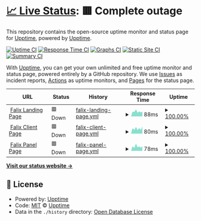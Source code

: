 # [📈 Live Status](https://demo.upptime.js.org): <!--live status--> **🟥 Complete outage**

This repository contains the open-source uptime monitor and status page for [Upptime](https://upptime.js.org), powered by [Upptime](https://github.com/upptime/upptime).

[![Uptime CI](https://github.com/lixxr/statusfalixnodes/workflows/Uptime%20CI/badge.svg)](https://github.com/upptime/upptime/actions?query=workflow%3A%22Uptime+CI%22)
[![Response Time CI](https://github.com/lixxr/statusfalixnodes/workflows/Response%20Time%20CI/badge.svg)](https://github.com/upptime/upptime/actions?query=workflow%3A%22Response+Time+CI%22)
[![Graphs CI](https://github.com/lixxr/statusfalixnodes/workflows/Graphs%20CI/badge.svg)](https://github.com/upptime/upptime/actions?query=workflow%3A%22Graphs+CI%22)
[![Static Site CI](https://github.com/lixxr/statusfalixnodes/workflows/Static%20Site%20CI/badge.svg)](https://github.com/upptime/upptime/actions?query=workflow%3A%22Static+Site+CI%22)
[![Summary CI](https://github.com/lixxr/statusfalixnodes/workflows/Summary%20CI/badge.svg)](https://github.com/upptime/upptime/actions?query=workflow%3A%22Summary+CI%22)

With [Upptime](https://upptime.js.org), you can get your own unlimited and free uptime monitor and status page, powered entirely by a GitHub repository. We use [Issues](https://github.com/upptime/upptime/issues) as incident reports, [Actions](https://github.com/upptime/upptime/actions) as uptime monitors, and [Pages](https://demo.upptime.js.org) for the status page.

<!--start: status pages-->
<!-- This summary is generated by Upptime (https://github.com/upptime/upptime) -->
<!-- Do not edit this manually, your changes will be overwritten -->
<!-- prettier-ignore -->
| URL | Status | History | Response Time | Uptime |
| --- | ------ | ------- | ------------- | ------ |
| <img alt="" src="https://favicons.githubusercontent.com/falixnodes.net" height="13"> [Falix Landing Page](https://falixnodes.net/) | 🟥 Down | [falix-landing-page.yml](https://github.com/lixxr/statusfalixnodes/commits/HEAD/history/falix-landing-page.yml) | <details><summary><img alt="Response time graph" src="./graphs/falix-landing-page/response-time-week.png" height="20"> 88ms</summary><br><a href="https://lixxr.github.io/statusfalixnodes/history/falix-landing-page"><img alt="Response time 96" src="https://img.shields.io/endpoint?url=https%3A%2F%2Fraw.githubusercontent.com%2Flixxr%2Fstatusfalixnodes%2FHEAD%2Fapi%2Ffalix-landing-page%2Fresponse-time.json"></a><br><a href="https://lixxr.github.io/statusfalixnodes/history/falix-landing-page"><img alt="24-hour response time 84" src="https://img.shields.io/endpoint?url=https%3A%2F%2Fraw.githubusercontent.com%2Flixxr%2Fstatusfalixnodes%2FHEAD%2Fapi%2Ffalix-landing-page%2Fresponse-time-day.json"></a><br><a href="https://lixxr.github.io/statusfalixnodes/history/falix-landing-page"><img alt="7-day response time 88" src="https://img.shields.io/endpoint?url=https%3A%2F%2Fraw.githubusercontent.com%2Flixxr%2Fstatusfalixnodes%2FHEAD%2Fapi%2Ffalix-landing-page%2Fresponse-time-week.json"></a><br><a href="https://lixxr.github.io/statusfalixnodes/history/falix-landing-page"><img alt="30-day response time 93" src="https://img.shields.io/endpoint?url=https%3A%2F%2Fraw.githubusercontent.com%2Flixxr%2Fstatusfalixnodes%2FHEAD%2Fapi%2Ffalix-landing-page%2Fresponse-time-month.json"></a><br><a href="https://lixxr.github.io/statusfalixnodes/history/falix-landing-page"><img alt="1-year response time 96" src="https://img.shields.io/endpoint?url=https%3A%2F%2Fraw.githubusercontent.com%2Flixxr%2Fstatusfalixnodes%2FHEAD%2Fapi%2Ffalix-landing-page%2Fresponse-time-year.json"></a></details> | <details><summary><a href="https://lixxr.github.io/statusfalixnodes/history/falix-landing-page">100.00%</a></summary><a href="https://lixxr.github.io/statusfalixnodes/history/falix-landing-page"><img alt="All-time uptime 100.00%" src="https://img.shields.io/endpoint?url=https%3A%2F%2Fraw.githubusercontent.com%2Flixxr%2Fstatusfalixnodes%2FHEAD%2Fapi%2Ffalix-landing-page%2Fuptime.json"></a><br><a href="https://lixxr.github.io/statusfalixnodes/history/falix-landing-page"><img alt="24-hour uptime 100.00%" src="https://img.shields.io/endpoint?url=https%3A%2F%2Fraw.githubusercontent.com%2Flixxr%2Fstatusfalixnodes%2FHEAD%2Fapi%2Ffalix-landing-page%2Fuptime-day.json"></a><br><a href="https://lixxr.github.io/statusfalixnodes/history/falix-landing-page"><img alt="7-day uptime 100.00%" src="https://img.shields.io/endpoint?url=https%3A%2F%2Fraw.githubusercontent.com%2Flixxr%2Fstatusfalixnodes%2FHEAD%2Fapi%2Ffalix-landing-page%2Fuptime-week.json"></a><br><a href="https://lixxr.github.io/statusfalixnodes/history/falix-landing-page"><img alt="30-day uptime 100.00%" src="https://img.shields.io/endpoint?url=https%3A%2F%2Fraw.githubusercontent.com%2Flixxr%2Fstatusfalixnodes%2FHEAD%2Fapi%2Ffalix-landing-page%2Fuptime-month.json"></a><br><a href="https://lixxr.github.io/statusfalixnodes/history/falix-landing-page"><img alt="1-year uptime 100.00%" src="https://img.shields.io/endpoint?url=https%3A%2F%2Fraw.githubusercontent.com%2Flixxr%2Fstatusfalixnodes%2FHEAD%2Fapi%2Ffalix-landing-page%2Fuptime-year.json"></a></details>
| <img alt="" src="https://favicons.githubusercontent.com/client.falixnodes.net" height="13"> [Falix Client Page](https://client.falixnodes.net/) | 🟥 Down | [falix-client-page.yml](https://github.com/lixxr/statusfalixnodes/commits/HEAD/history/falix-client-page.yml) | <details><summary><img alt="Response time graph" src="./graphs/falix-client-page/response-time-week.png" height="20"> 80ms</summary><br><a href="https://lixxr.github.io/statusfalixnodes/history/falix-client-page"><img alt="Response time 91" src="https://img.shields.io/endpoint?url=https%3A%2F%2Fraw.githubusercontent.com%2Flixxr%2Fstatusfalixnodes%2FHEAD%2Fapi%2Ffalix-client-page%2Fresponse-time.json"></a><br><a href="https://lixxr.github.io/statusfalixnodes/history/falix-client-page"><img alt="24-hour response time 76" src="https://img.shields.io/endpoint?url=https%3A%2F%2Fraw.githubusercontent.com%2Flixxr%2Fstatusfalixnodes%2FHEAD%2Fapi%2Ffalix-client-page%2Fresponse-time-day.json"></a><br><a href="https://lixxr.github.io/statusfalixnodes/history/falix-client-page"><img alt="7-day response time 80" src="https://img.shields.io/endpoint?url=https%3A%2F%2Fraw.githubusercontent.com%2Flixxr%2Fstatusfalixnodes%2FHEAD%2Fapi%2Ffalix-client-page%2Fresponse-time-week.json"></a><br><a href="https://lixxr.github.io/statusfalixnodes/history/falix-client-page"><img alt="30-day response time 86" src="https://img.shields.io/endpoint?url=https%3A%2F%2Fraw.githubusercontent.com%2Flixxr%2Fstatusfalixnodes%2FHEAD%2Fapi%2Ffalix-client-page%2Fresponse-time-month.json"></a><br><a href="https://lixxr.github.io/statusfalixnodes/history/falix-client-page"><img alt="1-year response time 91" src="https://img.shields.io/endpoint?url=https%3A%2F%2Fraw.githubusercontent.com%2Flixxr%2Fstatusfalixnodes%2FHEAD%2Fapi%2Ffalix-client-page%2Fresponse-time-year.json"></a></details> | <details><summary><a href="https://lixxr.github.io/statusfalixnodes/history/falix-client-page">100.00%</a></summary><a href="https://lixxr.github.io/statusfalixnodes/history/falix-client-page"><img alt="All-time uptime 100.00%" src="https://img.shields.io/endpoint?url=https%3A%2F%2Fraw.githubusercontent.com%2Flixxr%2Fstatusfalixnodes%2FHEAD%2Fapi%2Ffalix-client-page%2Fuptime.json"></a><br><a href="https://lixxr.github.io/statusfalixnodes/history/falix-client-page"><img alt="24-hour uptime 100.00%" src="https://img.shields.io/endpoint?url=https%3A%2F%2Fraw.githubusercontent.com%2Flixxr%2Fstatusfalixnodes%2FHEAD%2Fapi%2Ffalix-client-page%2Fuptime-day.json"></a><br><a href="https://lixxr.github.io/statusfalixnodes/history/falix-client-page"><img alt="7-day uptime 100.00%" src="https://img.shields.io/endpoint?url=https%3A%2F%2Fraw.githubusercontent.com%2Flixxr%2Fstatusfalixnodes%2FHEAD%2Fapi%2Ffalix-client-page%2Fuptime-week.json"></a><br><a href="https://lixxr.github.io/statusfalixnodes/history/falix-client-page"><img alt="30-day uptime 100.00%" src="https://img.shields.io/endpoint?url=https%3A%2F%2Fraw.githubusercontent.com%2Flixxr%2Fstatusfalixnodes%2FHEAD%2Fapi%2Ffalix-client-page%2Fuptime-month.json"></a><br><a href="https://lixxr.github.io/statusfalixnodes/history/falix-client-page"><img alt="1-year uptime 100.00%" src="https://img.shields.io/endpoint?url=https%3A%2F%2Fraw.githubusercontent.com%2Flixxr%2Fstatusfalixnodes%2FHEAD%2Fapi%2Ffalix-client-page%2Fuptime-year.json"></a></details>
| <img alt="" src="https://favicons.githubusercontent.com/panel.falixnodes.net" height="13"> [Falix Panel Page](https://panel.falixnodes.net/) | 🟥 Down | [falix-panel-page.yml](https://github.com/lixxr/statusfalixnodes/commits/HEAD/history/falix-panel-page.yml) | <details><summary><img alt="Response time graph" src="./graphs/falix-panel-page/response-time-week.png" height="20"> 78ms</summary><br><a href="https://lixxr.github.io/statusfalixnodes/history/falix-panel-page"><img alt="Response time 85" src="https://img.shields.io/endpoint?url=https%3A%2F%2Fraw.githubusercontent.com%2Flixxr%2Fstatusfalixnodes%2FHEAD%2Fapi%2Ffalix-panel-page%2Fresponse-time.json"></a><br><a href="https://lixxr.github.io/statusfalixnodes/history/falix-panel-page"><img alt="24-hour response time 69" src="https://img.shields.io/endpoint?url=https%3A%2F%2Fraw.githubusercontent.com%2Flixxr%2Fstatusfalixnodes%2FHEAD%2Fapi%2Ffalix-panel-page%2Fresponse-time-day.json"></a><br><a href="https://lixxr.github.io/statusfalixnodes/history/falix-panel-page"><img alt="7-day response time 78" src="https://img.shields.io/endpoint?url=https%3A%2F%2Fraw.githubusercontent.com%2Flixxr%2Fstatusfalixnodes%2FHEAD%2Fapi%2Ffalix-panel-page%2Fresponse-time-week.json"></a><br><a href="https://lixxr.github.io/statusfalixnodes/history/falix-panel-page"><img alt="30-day response time 80" src="https://img.shields.io/endpoint?url=https%3A%2F%2Fraw.githubusercontent.com%2Flixxr%2Fstatusfalixnodes%2FHEAD%2Fapi%2Ffalix-panel-page%2Fresponse-time-month.json"></a><br><a href="https://lixxr.github.io/statusfalixnodes/history/falix-panel-page"><img alt="1-year response time 85" src="https://img.shields.io/endpoint?url=https%3A%2F%2Fraw.githubusercontent.com%2Flixxr%2Fstatusfalixnodes%2FHEAD%2Fapi%2Ffalix-panel-page%2Fresponse-time-year.json"></a></details> | <details><summary><a href="https://lixxr.github.io/statusfalixnodes/history/falix-panel-page">100.00%</a></summary><a href="https://lixxr.github.io/statusfalixnodes/history/falix-panel-page"><img alt="All-time uptime 100.00%" src="https://img.shields.io/endpoint?url=https%3A%2F%2Fraw.githubusercontent.com%2Flixxr%2Fstatusfalixnodes%2FHEAD%2Fapi%2Ffalix-panel-page%2Fuptime.json"></a><br><a href="https://lixxr.github.io/statusfalixnodes/history/falix-panel-page"><img alt="24-hour uptime 100.00%" src="https://img.shields.io/endpoint?url=https%3A%2F%2Fraw.githubusercontent.com%2Flixxr%2Fstatusfalixnodes%2FHEAD%2Fapi%2Ffalix-panel-page%2Fuptime-day.json"></a><br><a href="https://lixxr.github.io/statusfalixnodes/history/falix-panel-page"><img alt="7-day uptime 100.00%" src="https://img.shields.io/endpoint?url=https%3A%2F%2Fraw.githubusercontent.com%2Flixxr%2Fstatusfalixnodes%2FHEAD%2Fapi%2Ffalix-panel-page%2Fuptime-week.json"></a><br><a href="https://lixxr.github.io/statusfalixnodes/history/falix-panel-page"><img alt="30-day uptime 100.00%" src="https://img.shields.io/endpoint?url=https%3A%2F%2Fraw.githubusercontent.com%2Flixxr%2Fstatusfalixnodes%2FHEAD%2Fapi%2Ffalix-panel-page%2Fuptime-month.json"></a><br><a href="https://lixxr.github.io/statusfalixnodes/history/falix-panel-page"><img alt="1-year uptime 100.00%" src="https://img.shields.io/endpoint?url=https%3A%2F%2Fraw.githubusercontent.com%2Flixxr%2Fstatusfalixnodes%2FHEAD%2Fapi%2Ffalix-panel-page%2Fuptime-year.json"></a></details>

<!--end: status pages-->

[**Visit our status website →**](https://demo.upptime.js.org)

## 📄 License

- Powered by: [Upptime](https://github.com/upptime/upptime)
- Code: [MIT](./LICENSE) © [Upptime](https://upptime.js.org)
- Data in the `./history` directory: [Open Database License](https://opendatacommons.org/licenses/odbl/1-0/)
